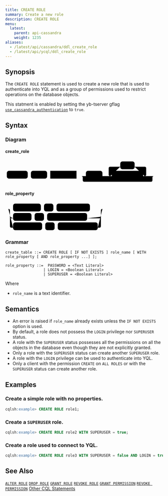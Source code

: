 ```yaml
---
title: CREATE ROLE
summary: Create a new role
description: CREATE ROLE
menu:
  latest:
    parent: api-cassandra
    weight: 1235
aliases:
  - /latest/api/cassandra/ddl_create_role
  - /latest/api/ycql/ddl_create_role
---
```


## Synopsis
The `CREATE ROLE` statement is used to create a new role that is used to authenticate into YQL and as a group of permissions used to restrict operations on the database objects.

This statment is enabled by setting the yb-tserver gflag [`use_cassandra_authentication`](../../../admin/yb-tserver/#config-flags) to `true`.

## Syntax

### Diagram

#### create_role
<svg class="rrdiagram" version="1.1" xmlns:xlink="http://www.w3.org/1999/xlink" xmlns="http://www.w3.org/2000/svg" width="486" height="80" viewbox="0 0 486 80"><path class="connector" d="M0 52h5m67 0h10m52 0h10m84 0h30m53 0h30m-5 0q-5 0-5-5v-20q0-5 5-5h32m46 0h32q5 0 5 5v20q0 5-5 5m-5 0h40m-238 0q5 0 5 5v8q0 5 5 5h213q5 0 5-5v-8q0-5 5-5m5 0h5"/><rect class="literal" x="5" y="35" width="67" height="25" rx="7"/><text class="text" x="15" y="52">CREATE</text><rect class="literal" x="82" y="35" width="52" height="25" rx="7"/><text class="text" x="92" y="52">ROLE</text><a xlink:href="../grammar_diagrams#role-name"><rect class="rule" x="144" y="35" width="84" height="25"/><text class="text" x="154" y="52">role_name</text></a><rect class="literal" x="258" y="35" width="53" height="25" rx="7"/><text class="text" x="268" y="52">WITH</text><rect class="literal" x="368" y="5" width="46" height="25" rx="7"/><text class="text" x="378" y="22">AND</text><a xlink:href="../grammar_diagrams#role-property"><rect class="rule" x="341" y="35" width="100" height="25"/><text class="text" x="351" y="52">role_property</text></a></svg>

#### role_property
<svg class="rrdiagram" version="1.1" xmlns:xlink="http://www.w3.org/1999/xlink" xmlns="http://www.w3.org/2000/svg" width="321" height="95" viewbox="0 0 321 95"><path class="connector" d="M0 22h25m89 0h10m30 0h10m107 0h45m-301 25q0 5 5 5h5m59 0h10m30 0h10m128 0h39q5 0 5-5m-296-25q5 0 5 5v50q0 5 5 5h5m93 0h10m30 0h10m128 0h5q5 0 5-5v-50q0-5 5-5m5 0h5"/><rect class="literal" x="25" y="5" width="89" height="25" rx="7"/><text class="text" x="35" y="22">PASSWORD</text><rect class="literal" x="124" y="5" width="30" height="25" rx="7"/><text class="text" x="134" y="22">=</text><rect class="literal" x="164" y="5" width="107" height="25" rx="7"/><text class="text" x="174" y="22">&lt;Text Literal&gt;</text><rect class="literal" x="25" y="35" width="59" height="25" rx="7"/><text class="text" x="35" y="52">LOGIN</text><rect class="literal" x="94" y="35" width="30" height="25" rx="7"/><text class="text" x="104" y="52">=</text><rect class="literal" x="134" y="35" width="128" height="25" rx="7"/><text class="text" x="144" y="52">&lt;Boolean Literal&gt;</text><rect class="literal" x="25" y="65" width="93" height="25" rx="7"/><text class="text" x="35" y="82">SUPERUSER</text><rect class="literal" x="128" y="65" width="30" height="25" rx="7"/><text class="text" x="138" y="82">=</text><rect class="literal" x="168" y="65" width="128" height="25" rx="7"/><text class="text" x="178" y="82">&lt;Boolean Literal&gt;</text></svg>

### Grammar
```
create_table ::= CREATE ROLE [ IF NOT EXISTS ] role_name [ WITH role_property [ AND role_property ...] ];

role_property ::=  PASSWORD = <Text Literal>
                 | LOGIN = <Boolean Literal>
                 | SUPERUSER = <Boolean Literal>
```

Where
- `role_name` is a text identifier.

## Semantics
- An error is raised if `role_name` already exists unless the `IF NOT EXISTS` option is used.
- By default, a role does not possess the `LOGIN` privilege nor `SUPERUSER` status.
- A role with the `SUPERUSER` status possesses all the permissions on all the objects in the database even though they are not explicitly granted.
- Only a role with the `SUPERUSER` status can create another `SUPERUSER` role.
- A role with the `LOGIN` privilege can be used to authenticate into YQL.
- Only a client with the permission `CREATE` on `ALL ROLES` or with the `SUPERUSER` status can create another role.

## Examples
### Create a simple role with no properties.

```{.sql .copy .separator-gt}
cqlsh:example> CREATE ROLE role1;
```

### Create a `SUPERUSER` role.

```{.sql .copy .separator-gt}
cqlsh:example> CREATE ROLE role2 WITH SUPERUSER = true;
```

### Create a role used to connect to YQL.

```{.sql .copy .separator-gt}
cqlsh:example> CREATE ROLE role3 WITH SUPERUSER = false AND LOGIN = true AND PASSWORD = 'aid8134'
```

## See Also

[`ALTER ROLE`](../ddl_alter_role)
[`DROP ROLE`](../ddl_drop_role)
[`GRANT ROLE`](../ddl_grant_role)
[`REVOKE ROLE`](../ddl_revoke_role)
[`GRANT PERMISSION`](../ddl_grant_permission)
[`REVOKE PERMISSION`](../ddl_revoke_permission)
[Other CQL Statements](..)
